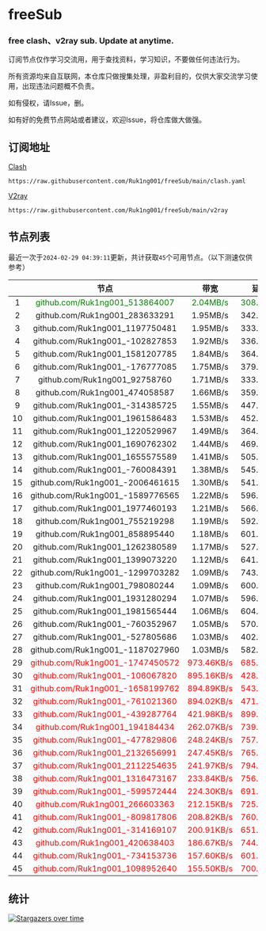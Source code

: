# freeSub
### free clash、v2ray sub. Update at anytime.

订阅节点仅作学习交流用，用于查找资料，学习知识，不要做任何违法行为。

所有资源均来自互联网，本仓库只做搜集处理，非盈利目的，仅供大家交流学习使用，出现违法问题概不负责。

如有侵权，请Issue，删。

如有好的免费节点网站或者建议，欢迎Issue，将仓库做大做强。

## 订阅地址
[Clash](https://raw.githubusercontent.com/Ruk1ng001/freeSub/main/clash.yaml)
```
https://raw.githubusercontent.com/Ruk1ng001/freeSub/main/clash.yaml
```
[V2ray](https://raw.githubusercontent.com/Ruk1ng001/freeSub/main/v2ray)
```
https://raw.githubusercontent.com/Ruk1ng001/freeSub/main/v2ray
```

## 节点列表

最近一次于`2024-02-29 04:39:11`更新，共计获取`45`个可用节点。（以下测速仅供参考）

|  | 节点 | 带宽 | 延迟 |
|:-:|:--:|:--:|:--:|
 | 1 | <font color=green>github.com/Ruk1ng001_513864007</font> | <font color=green>2.04MB/s</font> | <font color=green>308.00ms</font> |
 | 2 | github.com/Ruk1ng001_283633291 | 1.95MB/s | 342.00ms |
 | 3 | github.com/Ruk1ng001_1197750481 | 1.95MB/s | 333.00ms |
 | 4 | github.com/Ruk1ng001_-102827853 | 1.92MB/s | 336.00ms |
 | 5 | github.com/Ruk1ng001_1581207785 | 1.84MB/s | 364.00ms |
 | 6 | github.com/Ruk1ng001_-176777085 | 1.75MB/s | 379.00ms |
 | 7 | github.com/Ruk1ng001_92758760 | 1.71MB/s | 333.00ms |
 | 8 | github.com/Ruk1ng001_474058587 | 1.66MB/s | 359.00ms |
 | 9 | github.com/Ruk1ng001_-314385725 | 1.55MB/s | 447.00ms |
 | 10 | github.com/Ruk1ng001_1961586483 | 1.53MB/s | 452.00ms |
 | 11 | github.com/Ruk1ng001_1220529967 | 1.49MB/s | 364.00ms |
 | 12 | github.com/Ruk1ng001_1690762302 | 1.44MB/s | 469.00ms |
 | 13 | github.com/Ruk1ng001_1655575589 | 1.41MB/s | 505.00ms |
 | 14 | github.com/Ruk1ng001_-760084391 | 1.38MB/s | 545.00ms |
 | 15 | github.com/Ruk1ng001_-2006461615 | 1.30MB/s | 541.00ms |
 | 16 | github.com/Ruk1ng001_-1589776565 | 1.22MB/s | 596.00ms |
 | 17 | github.com/Ruk1ng001_1977460193 | 1.21MB/s | 566.00ms |
 | 18 | github.com/Ruk1ng001_755219298 | 1.19MB/s | 592.00ms |
 | 19 | github.com/Ruk1ng001_858895440 | 1.18MB/s | 601.00ms |
 | 20 | github.com/Ruk1ng001_1262380589 | 1.17MB/s | 527.00ms |
 | 21 | github.com/Ruk1ng001_1399073220 | 1.12MB/s | 641.00ms |
 | 22 | github.com/Ruk1ng001_-1299703282 | 1.09MB/s | 743.00ms |
 | 23 | github.com/Ruk1ng001_798080244 | 1.09MB/s | 600.00ms |
 | 24 | github.com/Ruk1ng001_1931280294 | 1.07MB/s | 596.00ms |
 | 25 | github.com/Ruk1ng001_1981565444 | 1.06MB/s | 604.00ms |
 | 26 | github.com/Ruk1ng001_-760352967 | 1.05MB/s | 570.00ms |
 | 27 | github.com/Ruk1ng001_-527805686 | 1.03MB/s | 402.00ms |
 | 28 | github.com/Ruk1ng001_-1187027960 | 1.03MB/s | 582.00ms |
 | 29 | <font color=red>github.com/Ruk1ng001_-1747450572</font> | <font color=red>973.46KB/s</font> | <font color=red>685.00ms</font> |
 | 30 | <font color=red>github.com/Ruk1ng001_-106067820</font> | <font color=red>895.16KB/s</font> | <font color=red>428.00ms</font> |
 | 31 | <font color=red>github.com/Ruk1ng001_-1658199762</font> | <font color=red>894.89KB/s</font> | <font color=red>543.00ms</font> |
 | 32 | <font color=red>github.com/Ruk1ng001_-761021360</font> | <font color=red>894.02KB/s</font> | <font color=red>471.00ms</font> |
 | 33 | <font color=red>github.com/Ruk1ng001_-439287764</font> | <font color=red>421.98KB/s</font> | <font color=red>899.00ms</font> |
 | 34 | <font color=red>github.com/Ruk1ng001_194184434</font> | <font color=red>262.07KB/s</font> | <font color=red>739.00ms</font> |
 | 35 | <font color=red>github.com/Ruk1ng001_-477829806</font> | <font color=red>248.24KB/s</font> | <font color=red>757.00ms</font> |
 | 36 | <font color=red>github.com/Ruk1ng001_2132656991</font> | <font color=red>247.45KB/s</font> | <font color=red>765.00ms</font> |
 | 37 | <font color=red>github.com/Ruk1ng001_2112254635</font> | <font color=red>241.97KB/s</font> | <font color=red>794.00ms</font> |
 | 38 | <font color=red>github.com/Ruk1ng001_1316473167</font> | <font color=red>233.84KB/s</font> | <font color=red>756.00ms</font> |
 | 39 | <font color=red>github.com/Ruk1ng001_-599572444</font> | <font color=red>224.30KB/s</font> | <font color=red>691.00ms</font> |
 | 40 | <font color=red>github.com/Ruk1ng001_266603363</font> | <font color=red>212.15KB/s</font> | <font color=red>725.00ms</font> |
 | 41 | <font color=red>github.com/Ruk1ng001_-809817806</font> | <font color=red>208.82KB/s</font> | <font color=red>760.00ms</font> |
 | 42 | <font color=red>github.com/Ruk1ng001_-314169107</font> | <font color=red>200.91KB/s</font> | <font color=red>651.00ms</font> |
 | 43 | <font color=red>github.com/Ruk1ng001_420638403</font> | <font color=red>186.67KB/s</font> | <font color=red>744.00ms</font> |
 | 44 | <font color=red>github.com/Ruk1ng001_-734153736</font> | <font color=red>157.60KB/s</font> | <font color=red>601.00ms</font> |
 | 45 | <font color=red>github.com/Ruk1ng001_1098952640</font> | <font color=red>155.50KB/s</font> | <font color=red>700.00ms</font> |


## 统计

[![Stargazers over time](https://starchart.cc/Ruk1ng001/freeSub.svg)](https://starchart.cc/Ruk1ng001/freeSub)